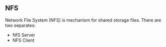 ## NFS
Network File System (NFS) is mechanism for shared storage files. There are two separates:

- NfS Server
- NFS Client
